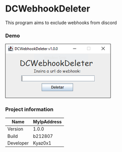 # DCWebhookDeleter
This program aims to exclude webhooks from discord
### Demo
<img src="img/DCWebhookDeleter.png" />

### Project information
|Name| MyIpAddress |
|----|--|
|Version|1.0.0|
|Build|b212807|
|Developer|Kyaz0x1|
